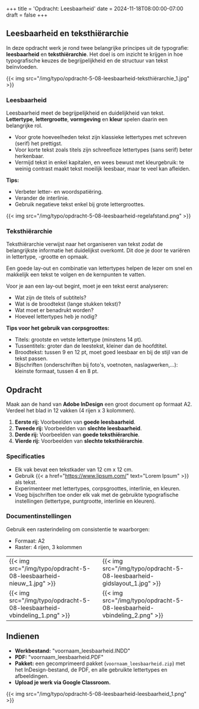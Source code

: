 +++
title = 'Opdracht: Leesbaarheid'
date = 2024-11-18T08:00:00-07:00
draft = false
+++

## Leesbaarheid en teksthiërarchie

In deze opdracht werk je rond twee belangrijke principes uit de typografie: **leesbaarheid** en **teksthiërarchie**. Het doel is om inzicht te krijgen in hoe typografische keuzes de begrijpelijkheid en de structuur van tekst beïnvloeden.

{{< img src="/img/typo/opdracht-5-08-leesbaarheid-teksthiërarchie_1.jpg" >}}

### Leesbaarheid

Leesbaarheid meet de begrijpelijkheid en duidelijkheid van tekst. **Lettertype**, **lettergrootte**, **vormgeving** en **kleur** spelen daarin een belangrijke rol.

- Voor grote hoeveelheden tekst zijn klassieke lettertypes met schreven (serif) het prettigst. 
- Voor korte tekst zoals titels zijn schreefloze lettertypes (sans serif) beter herkenbaar. 
- Vermijd tekst in enkel kapitalen, en wees bewust met kleurgebruik: te weinig contrast maakt tekst moeilijk leesbaar, maar te veel kan afleiden.

**Tips:**
- Verbeter letter- en woordspatiëring.
- Verander de interlinie.
- Gebruik negatieve tekst enkel bij grote lettergroottes.

{{< img src="/img/typo/opdracht-5-08-leesbaarheid-regelafstand.png" >}}

### Teksthiërarchie

Teksthiërarchie verwijst naar het organiseren van tekst zodat de belangrijkste informatie het duidelijkst overkomt. Dit doe je door te variëren in lettertype, -grootte en opmaak. 

Een goede lay-out en combinatie van lettertypes helpen de lezer om snel en makkelijk een tekst te volgen en de kernpunten te vatten.

Voor je aan een lay-out begint, moet je een tekst eerst analyseren:

- Wat zijn de titels of subtitels? 
- Wat is de broodtekst (lange stukken tekst)?
- Wat moet er benadrukt worden? 
- Hoeveel lettertypes heb je nodig?

**Tips voor het gebruik van corpsgroottes:**
- Titels: grootste en vetste lettertype (minstens 14 pt).
- Tussentitels: groter dan de leestekst, kleiner dan de hoofdtitel.
- Broodtekst: tussen 9 en 12 pt, moet goed leesbaar en bij de stijl van de tekst passen.
- Bijschriften (onderschriften bij foto's, voetnoten, naslagwerken,...): kleinste formaat, tussen 4 en 8 pt.

## Opdracht

Maak aan de hand van **Adobe InDesign** een groot document op formaat A2. Verdeel het blad in 12 vakken (4 rijen x 3 kolommen). 

1. **Eerste rij:** Voorbeelden van **goede leesbaarheid**.
2. **Tweede rij:** Voorbeelden van **slechte leesbaarheid**.
3. **Derde rij:** Voorbeelden van **goede teksthiërarchie**.
4. **Vierde rij:** Voorbeelden van **slechte teksthiërarchie**.

### Specificaties
- Elk vak bevat een tekstkader van 12 cm x 12 cm.
- Gebruik {{< a href="https://www.lipsum.com/" text="Lorem Ipsum" >}} als tekst.
- Experimenteer met lettertypes, corpsgroottes, interlinie, en kleuren.
- Voeg bijschriften toe onder elk vak met de gebruikte typografische instellingen (lettertype, puntgrootte, interlinie en kleuren).

### Documentinstellingen

Gebruik een rasterindeling om consistentie te waarborgen:
- Formaat: A2
- Raster: 4 rijen, 3 kolommen

| | |
|-|-|
|{{< img src="/img/typo/opdracht-5-08-leesbaarheid-nieuw_1.jpg" >}}|{{< img src="/img/typo/opdracht-5-08-leesbaarheid-gidslayout_1.jpg" >}}|
|{{< img src="/img/typo/opdracht-5-08-leesbaarheid-vbindeling_1.png" >}}|{{< img src="/img/typo/opdracht-5-08-leesbaarheid-vbindeling_2.png" >}}|

## Indienen

- **Werkbestand:** "voornaam_leesbaarheid.INDD"
- **PDF:** "voornaam_leesbaarheid.PDF"
- **Pakket:** een gecomprimeerd pakket (`voornaam_leesbaarheid.zip`) met het InDesign-bestand, de PDF, en alle gebruikte lettertypes en afbeeldingen.
- **Upload je werk via Google Classroom.**

{{< img src="/img/typo/opdracht-5-08-leesbaarheid-leesbaarheid_1.png" >}}